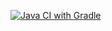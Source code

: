 [![Java CI with Gradle](https://github.com/LevVolkov/Patterns2/actions/workflows/gradle.yml/badge.svg)](https://github.com/LevVolkov/Patterns2/actions/workflows/gradle.yml)

